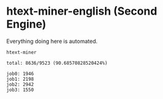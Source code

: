 # htext-miner-english (Second Engine)

Everything doing here is automated.

```
htext-miner

total: 8636/9523 (90.68570828520424%)

job0: 1946
job1: 2198
job2: 2942
job3: 1550
```